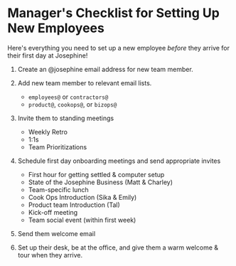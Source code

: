 # Manager's Checklist for Setting Up New Employees

Here's everything you need to set up a new employee *before* they arrive for their first day at Josephine!

1. Create an @josephine email address for new team member.
2. Add new team member to relevant email lists.

   * `employees@` or `contractors@`
   * `product@`, `cookops@`, or `bizops@`
3. Invite them to standing meetings

   * Weekly Retro
   * 1:1s
   * Team Prioritizations
4. Schedule first day onboarding meetings and send appropriate invites

   * First hour for getting settled & computer setup
   * State of the Josephine Business (Matt & Charley)
   * Team-specific lunch
   * Cook Ops Introduction (Sika & Emily)
   * Product team Introduction (Tal)
   * Kick-off meeting
   * Team social event (within first week)

4. Send them welcome email
5. Set up their desk, be at the office, and give them a warm welcome & tour when they arrive. 
